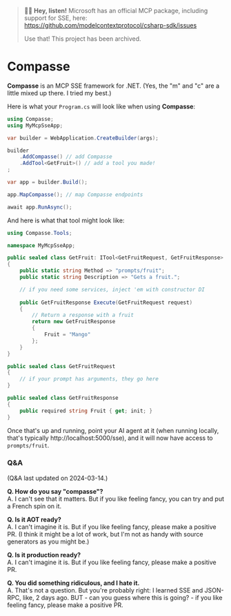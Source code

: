 > 🧚‍♀️ **Hey, listen!** Microsoft has an official MCP package, including support for SSE, here: https://github.com/modelcontextprotocol/csharp-sdk/issues
>
> Use that! This project has been archived.

# Compasse

**Compasse** is an MCP SSE framework for .NET. (Yes, the "m" and "c" are a little mixed up there. I tried my best.)

Here is what your `Program.cs` will look like when using **Compasse**:

```c#
using Compasse;
using MyMcpSseApp;

var builder = WebApplication.CreateBuilder(args);

builder
    .AddCompasse() // add Compasse
    .AddTool<GetFruit>() // add a tool you made!
;

var app = builder.Build();

app.MapCompasse(); // map Compasse endpoints

await app.RunAsync();
```

And here is what that tool might look like:

```c#
using Compasse.Tools;

namespace MyMcpSseApp;

public sealed class GetFruit: ITool<GetFruitRequest, GetFruitResponse>
{
    public static string Method => "prompts/fruit";
    public static string Description => "Gets a fruit.";

    // if you need some services, inject 'em with constructor DI
    
    public GetFruitResponse Execute(GetFruitRequest request)
    {
        // Return a response with a fruit
        return new GetFruitResponse
        {
            Fruit = "Mango"
        };
    }
}

public sealed class GetFruitRequest
{
    // if your prompt has arguments, they go here
}

public sealed class GetFruitResponse
{
    public required string Fruit { get; init; }
}
```

Once that's up and running, point your AI agent at it (when running locally, that's typically http://localhost:5000/sse), and it will now have access to `prompts/fruit`.

### Q&A

(Q&A last updated on 2024-03-14.)

**Q. How do you say "compasse"?**<br>
A. I can't see that it matters. But if you like feeling fancy, you can try and put a French spin on it.

**Q. Is it AOT ready?**<br>
A. I can't imagine it is. But if you like feeling fancy, please make a positive PR. (I think it might be a lot of work, but I'm not as handy with source generators as you might be.)

**Q. Is it production ready?**<br>
A. I can't imagine it is. But if you like feeling fancy, please make a positive PR.

**Q. You did something ridiculous, and I hate it.**<br>
A. That's not a question. But you're probably right: I learned SSE and JSON-RPC, like, 2 days ago. BUT - can you guess where this is going? - if you like feeling fancy, please make a positive PR.
